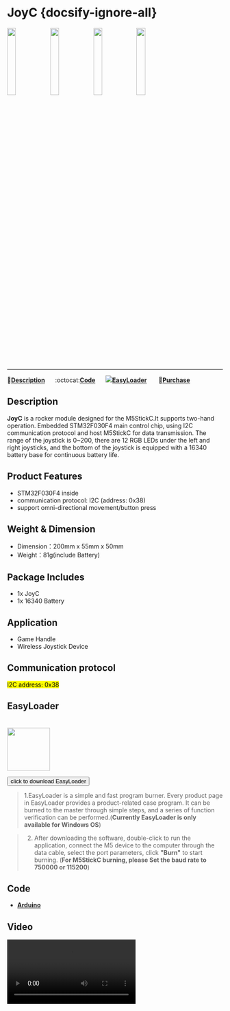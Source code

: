 # JoyC {docsify-ignore-all}

<img src="assets\img\product_pics\hat\JoyC_hat\JoyC_01.jpg" width="20%"><img src="assets\img\product_pics\hat\JoyC_hat\JoyC_02.jpg" width="20%"><img src="assets\img\product_pics\hat\JoyC_hat\JoyC_03.jpg" width="20%"><img src="assets\img\product_pics\hat\JoyC_hat\JoyC_04.jpg" width="20%">

***

:memo:**[Description](#Description)**&nbsp;&nbsp;&nbsp;&nbsp;&nbsp;&nbsp;:octocat:**[Code](#Code)**&nbsp;&nbsp;&nbsp;&nbsp;&nbsp;&nbsp;<img src="https://m5stack.oss-cn-shenzhen.aliyuncs.com/image/EasyLoader_M5StickC_logo_min.png">**[EasyLoader](#EasyLoader)** &nbsp;&nbsp;&nbsp;&nbsp;&nbsp;&nbsp;🛒**[Purchase](https://m5stack.com/products/m5stickc-joyc)**

## Description

**JoyC** is a rocker module designed for the M5StickC.It supports two-hand operation. Embedded STM32F030F4 main control chip, using I2C communication protocol and host M5StickC for data transmission. The range of the joystick is 0~200, there are 12 RGB LEDs under the left and right joysticks, and the bottom of the joystick is equipped with a 16340 battery base for continuous battery life. 

## Product Features

- STM32F030F4 inside 
- communication protocol: I2C (address: 0x38)
- support omni-directional movement/button press

## Weight & Dimension

- Dimension：200mm x 55mm x 50mm
- Weight：81g(include Battery)

## Package Includes

- 1x JoyC
- 1x 16340 Battery

## Application

- Game Handle
- Wireless Joystick Device

## Communication protocol

<mark>I2C address: 0x38</mark>

## EasyLoader

<img src="https://m5stack.oss-cn-shenzhen.aliyuncs.com/image/EasyLoader_M5StickC_logo.png" width="100px" style="margin-top:20px">

<a href="https://m5stack.oss-cn-shenzhen.aliyuncs.com/EasyLoader/HAT/Joystick/EasyLoader_JoyC.exe"><button type="button" class="btn btn-primary">click to download EasyLoader</button></a>

>1.EasyLoader is a simple and fast program burner. Every product page in EasyLoader provides a product-related case program. It can be burned to the master through simple steps, and a series of function verification can be performed.(**Currently EasyLoader is only available for Windows OS**)

>2. After downloading the software, double-click to run the application, connect the M5 device to the computer through the data cable, select the port parameters, click **"Burn"** to start burning. (**For M5StickC burning, please Set the baud rate to 750000 or 115200**)


## Code

- **[Arduino](https://github.com/m5stack/M5-ProductExampleCodes/tree/master/Hat/JoyC)**

## Video

<video class="video_size" controls>
    <source src="https://m5stack.oss-cn-shenzhen.aliyuncs.com/video/Product_example_video/HAT/JoyC.mp4" type="video/mp4">
</video>
